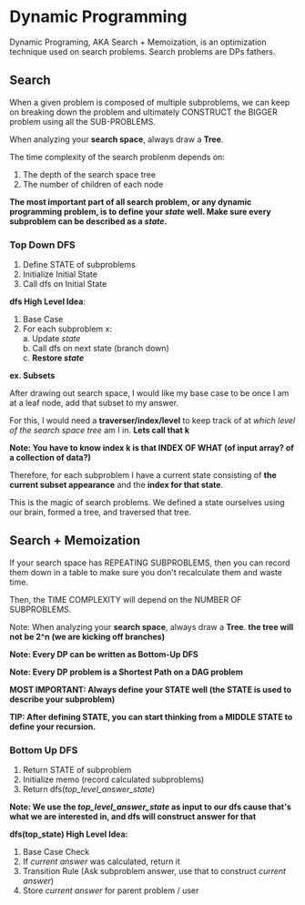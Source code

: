 # Dynamic Programming

Dynamic Programing, AKA Search + Memoization, is an optimization technique used on search problems. Search problems are DPs fathers.

## Search

When a given problem is composed of multiple subproblems, we can keep on breaking down the problem and ultimately CONSTRUCT the BIGGER problem using all the SUB-PROBLEMS.

When analyzing your **search space**, always draw a **Tree**.

The time complexity of the search problenm depends on: <br>
1. The depth of the search space tree
2. The number of children of each node

**The most important part of all search problem, or any dynamic programming problem, is to define your *state* well. Make sure every subproblem can be described as a *state*.**


### Top Down DFS

1. Define STATE of subproblems<br>
2. Initialize Initial State<br>
3. Call dfs on Initial State<br>

**dfs High Level Idea**: 
1. Base Case <br>
2. For each subproblem x: <br>
   a. Update *state* <br>
   b. Call dfs on next state (branch down) <br>
   c. **Restore *state*** <br>

**ex. Subsets**

After drawing out search space, I would like my base case to be once I am at a leaf node, add that subset to my answer.

For this, I would need a **traverser/index/level** to keep track of at *which level of the search space tree* am I in. **Lets call that k**

**Note: You have to know index k is that INDEX OF WHAT (of input array? of a collection of data?)**

Therefore, for each subproblem I have a current state consisting of **the current subset appearance** and the **index for that state**.

This is the magic of search problems. We defined a state ourselves using our brain, formed a tree, and traversed that tree.

## Search + Memoization

If your search space has REPEATING SUBPROBLEMS, then you can record them down in a table to make sure you don't recalculate them and waste time.

Then, the TIME COMPLEXITY will depend on the NUMBER OF SUBPROBLEMS.

Note: When analyzing your **search space**, always draw a **Tree**. **the tree will not be 2^n (we are kicking off branches)**

**Note: Every DP can be written as Bottom-Up DFS**

**Note: Every DP problem is a Shortest Path on a DAG problem**

**MOST IMPORTANT: Always define your STATE well (the STATE is used to describe your subproblem)**

**TIP: After defining STATE, you can start thinking from a MIDDLE STATE to define your recursion.**

### Bottom Up DFS

1. Return STATE of subproblem
2. Initialize memo (record calculated subproblems)
3. Return dfs(*top_level_answer_state*)

**Note: We use the *top_level_answer_state* as input to our dfs cause that's what we are interested in, and dfs will construct answer for that**

**dfs(top_state) High Level Idea:**
1. Base Case Check
2. If *current answer* was calculated, return it
3. Transition Rule (Ask subproblem answer, use that to construct *current answer*)
4. Store *current answer* for parent problem / user


